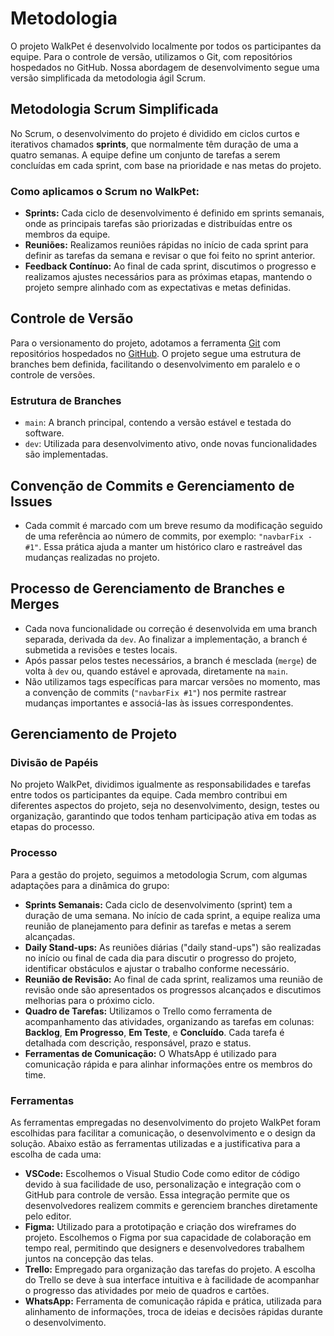 
# Metodologia

O projeto WalkPet é desenvolvido localmente por todos os participantes da equipe. Para o controle de versão, utilizamos o Git, com repositórios hospedados no GitHub. Nossa abordagem de desenvolvimento segue uma versão simplificada da metodologia ágil Scrum.

## Metodologia Scrum Simplificada

No Scrum, o desenvolvimento do projeto é dividido em ciclos curtos e iterativos chamados **sprints**, que normalmente têm duração de uma a quatro semanas. A equipe define um conjunto de tarefas a serem concluídas em cada sprint, com base na prioridade e nas metas do projeto.

### Como aplicamos o Scrum no WalkPet:
- **Sprints:** Cada ciclo de desenvolvimento é definido em sprints semanais, onde as principais tarefas são priorizadas e distribuídas entre os membros da equipe.
- **Reuniões:** Realizamos reuniões rápidas no início de cada sprint para definir as tarefas da semana e revisar o que foi feito no sprint anterior.
- **Feedback Contínuo:** Ao final de cada sprint, discutimos o progresso e realizamos ajustes necessários para as próximas etapas, mantendo o projeto sempre alinhado com as expectativas e metas definidas.

## Controle de Versão

Para o versionamento do projeto, adotamos a ferramenta [Git](https://git-scm.com/) com repositórios hospedados no [GitHub](https://github.com). O projeto segue uma estrutura de branches bem definida, facilitando o desenvolvimento em paralelo e o controle de versões.

### Estrutura de Branches
- `main`: A branch principal, contendo a versão estável e testada do software.
- `dev`: Utilizada para desenvolvimento ativo, onde novas funcionalidades são implementadas.

## Convenção de Commits e Gerenciamento de Issues

- Cada commit é marcado com um breve resumo da modificação seguido de uma referência ao número de commits, por exemplo: `"navbarFix - #1"`. Essa prática ajuda a manter um histórico claro e rastreável das mudanças realizadas no projeto.

## Processo de Gerenciamento de Branches e Merges

- Cada nova funcionalidade ou correção é desenvolvida em uma branch separada, derivada da `dev`. Ao finalizar a implementação, a branch é submetida a revisões e testes locais.
- Após passar pelos testes necessários, a branch é mesclada (`merge`) de volta à `dev` ou, quando estável e aprovada, diretamente na `main`.
- Não utilizamos tags específicas para marcar versões no momento, mas a convenção de commits (`"navbarFix #1"`) nos permite rastrear mudanças importantes e associá-las às issues correspondentes.

## Gerenciamento de Projeto

### Divisão de Papéis

No projeto WalkPet, dividimos igualmente as responsabilidades e tarefas entre todos os participantes da equipe. Cada membro contribui em diferentes aspectos do projeto, seja no desenvolvimento, design, testes ou organização, garantindo que todos tenham participação ativa em todas as etapas do processo. 

### Processo

Para a gestão do projeto, seguimos a metodologia Scrum, com algumas adaptações para a dinâmica do grupo:

- **Sprints Semanais:** Cada ciclo de desenvolvimento (sprint) tem a duração de uma semana. No início de cada sprint, a equipe realiza uma reunião de planejamento para definir as tarefas e metas a serem alcançadas.
- **Daily Stand-ups:** As reuniões diárias ("daily stand-ups") são realizadas no início ou final de cada dia para discutir o progresso do projeto, identificar obstáculos e ajustar o trabalho conforme necessário.
- **Reunião de Revisão:** Ao final de cada sprint, realizamos uma reunião de revisão onde são apresentados os progressos alcançados e discutimos melhorias para o próximo ciclo.
- **Quadro de Tarefas:** Utilizamos o Trello como ferramenta de acompanhamento das atividades, organizando as tarefas em colunas: **Backlog**, **Em Progresso**, **Em Teste**, e **Concluído**. Cada tarefa é detalhada com descrição, responsável, prazo e status.
- **Ferramentas de Comunicação:** O WhatsApp é utilizado para comunicação rápida e para alinhar informações entre os membros do time.

### Ferramentas

As ferramentas empregadas no desenvolvimento do projeto WalkPet foram escolhidas para facilitar a comunicação, o desenvolvimento e o design da solução. Abaixo estão as ferramentas utilizadas e a justificativa para a escolha de cada uma:

- **VSCode:** Escolhemos o Visual Studio Code como editor de código devido à sua facilidade de uso, personalização e integração com o GitHub para controle de versão. Essa integração permite que os desenvolvedores realizem commits e gerenciem branches diretamente pelo editor.
- **Figma:** Utilizado para a prototipação e criação dos wireframes do projeto. Escolhemos o Figma por sua capacidade de colaboração em tempo real, permitindo que designers e desenvolvedores trabalhem juntos na concepção das telas.
- **Trello:** Empregado para organização das tarefas do projeto. A escolha do Trello se deve à sua interface intuitiva e à facilidade de acompanhar o progresso das atividades por meio de quadros e cartões.
- **WhatsApp:** Ferramenta de comunicação rápida e prática, utilizada para alinhamento de informações, troca de ideias e decisões rápidas durante o desenvolvimento.
